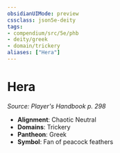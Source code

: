 ```yaml
---
obsidianUIMode: preview
cssclass: json5e-deity
tags:
- compendium/src/5e/phb
- deity/greek
- domain/trickery
aliases: ["Hera"]
---
```

# Hera
*Source: Player's Handbook p. 298* 

- **Alignment**: Chaotic Neutral
- **Domains**: Trickery
- **Pantheon**: Greek
- **Symbol**: Fan of peacock feathers
